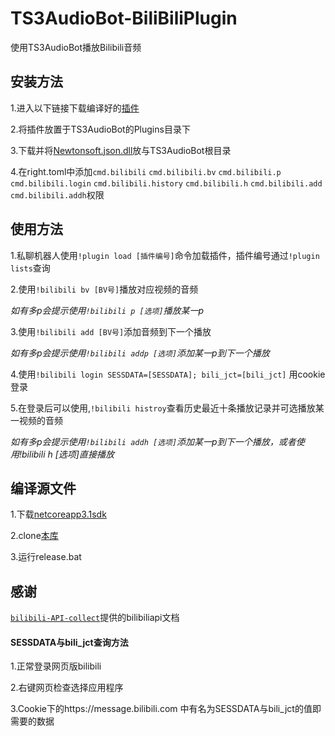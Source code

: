 # TS3AudioBot-BiliBiliPlugin

使用TS3AudioBot播放Bilibili音频



## 安装方法

1.进入以下链接下载编译好的[插件](https://github.com/xxmod/TS3AudioBot-BiliBiliPlugin/blob/main/bin/Release/netcoreapp3.1/BilibiliPlugin.dll)

2.将插件放置于TS3AudioBot的Plugins目录下

3.下载并将[Newtonsoft.json.dll](https://github.com/xxmod/TS3AudioBot-BiliBiliPlugin/raw/refs/heads/main/bin/Release/netcoreapp3.1/Newtonsoft.Json.dll)放与TS3AudioBot根目录

4.在right.toml中添加`cmd.bilibili` `cmd.bilibili.bv` `cmd.bilibili.p` `cmd.bilibili.login` `cmd.bilibili.history` `cmd.bilibili.h` `cmd.bilibili.add` `cmd.bilibili.addh`权限



## 使用方法

1.私聊机器人使用`!plugin load [插件编号]`命令加载插件，插件编号通过`!plugin lists`查询

2.使用`!bilibili bv [BV号]`播放对应视频的音频

*如有多p会提示使用`!bilibili p [选项]`播放某一p*

3.使用`!bilibili add [BV号]`添加音频到下一个播放

*如有多p会提示使用`!bilibili addp [选项]`添加某一p到下一个播放*

4.使用`!bilibili login SESSDATA=[SESSDATA]; bili_jct=[bili_jct]` 用cookie登录

5.在登录后可以使用,`!bilibili histroy`查看历史最近十条播放记录并可选播放某一视频的音频

*如有多p会提示使用`!bilibili addh [选项]`添加某一p到下一个播放，或者使用!bilibili h [选项]直接播放*

## 编译源文件

1.下载[netcoreapp3.1sdk](https://dotnet.microsoft.com/zh-cn/download/dotnet/thank-you/sdk-3.1.426-windows-x64-installer)

2.clone[本库](https://github.com/xxmod/TS3AudioBot-BiliBiliPlugin/archive/refs/heads/main.zip)

3.运行release.bat



## 感谢

[`bilibili-API-collect`](https://github.com/SocialSisterYi/bilibili-API-collect)提供的bilibiliapi文档





#### SESSDATA与bili_jct查询方法

1.正常登录网页版bilibili

2.右键网页检查选择应用程序

3.Cookie下的https://message.bilibili.com 中有名为SESSDATA与bili_jct的值即需要的数据

